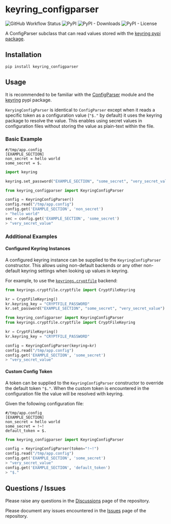 # keyring_configparser

![GitHub Workflow Status](https://img.shields.io/github/actions/workflow/status/LiamMahoney/keyring_configparser/python-package.yml) ![PyPI](https://img.shields.io/pypi/v/keyring-configparser) ![PyPI - Downloads](https://img.shields.io/pypi/dm/keyring-configparser) ![PyPI - License](https://img.shields.io/pypi/l/keyring-configparser)

A ConfigParser subclass that can read values stored with the [keyring pypi package](https://pypi.org/project/keyring/).

## Installation

`pip install keyring_configparser`

## Usage

It is recommended to be familiar with the [ConfigParser](https://docs.python.org/3/library/configparser.html) module and the [keyring](https://pypi.org/project/keyring/) pypi package.

`KeryingConfigParser` is identical to `ConfigParser` except when it reads a specific token as a configuration value (`"$."` by default) it uses the keyring package to resolve the value. This enables using secret values in configuration files without storing the value as plain-text within the file.

### Basic Example

```
#/tmp/app.config
[EXAMPLE_SECTION]
non_secret = hello world
some_secret = $.
```

```python
import keyring

keyring.set_password("EXAMPLE_SECTION", "some_secret", "very_secret_value")
```

```python
from keyring_configparser import KeyringConfigParser

config = KeyringConfigParser()
config.read("/tmp/app.config")
config.get('EXAMPLE_SECTION', 'non_secret')
> "hello world"
sec = config.get('EXAMPLE_SECTION', 'some_secret')
> "very_secret_value"
```

### Additional Examples

#### Configured Keyring Instances

A configured keyring instance can be supplied to the `KeyringConfigParser` constructor. This allows using non-default backends or any other non-default keyring settings when looking up values in keyring.

For example, to use the [`keyrings.cryptfile`](https://pypi.org/project/keyrings.cryptfile/) backend:

```python
from keyrings.cryptfile.cryptfile import CryptFileKeyring

kr = CryptFileKeyring()
kr.keyring_key = "CRYPTFILE_PASSWORD"
kr.set_password("EXAMPLE_SECTION", "some_secret", "very_secret_value")
```

```python
from keyring_configparser import KeyringConfigParser
from keyrings.cryptfile.cryptfile import CryptFileKeyring

kr = CryptFileKeyring()
kr.keyring_key = "CRYPTFILE_PASSWORD"

config = KeyringConfigParser(keyring=kr)
config.read("/tmp/app.config")
config.get('EXAMPLE_SECTION', 'some_secret')
> "very_secret_value"
```

#### Custom Config Token

A token can be supplied to the `KeyringConfigParser` constructor to override the default token `"$."`. When the custom token is encountered in the configuration file the value will be resolved with keyring.

Given the following configuration file:

```
#/tmp/app.config
[EXAMPLE_SECTION]
non_secret = hello world
some_secret = !~!
default_token = $.
```

```python
from keyring_configparser import KeyringConfigParser

config = KeyringConfigParser(token="!~!")
config.read("/tmp/app.config")
config.get('EXAMPLE_SECTION', 'some_secret')
> "very_secret_value"
config.get('EXAMPLE_SECTION', 'default_token')
> "$."
```

## Questions / Issues

Please raise any questions in the [Discussions](https://github.com/LiamMahoney/keyring_configparser/discussions) page of the repository.

Please document any issues encountered in the [Issues](https://github.com/LiamMahoney/keyring_configparser/issues) page of the repository.